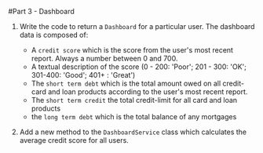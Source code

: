 #Part 3 - Dashboard

1. Write the code to return a `Dashboard` for a particular user. The dashboard data is composed of:

    * A `credit score` which is the score from the user's most recent report. Always a number between 0 and 700.
    * A textual description of the score (0 - 200: 'Poor'; 201 - 300: 'OK'; 301-400: 'Good'; 401+ : 'Great')
    * The `short term debt` which is the total amount owed on all credit-card and loan products according to the user's most recent report.
    * The `short term credit` the total credit-limit for all card and loan products
    * the `long term debt` which is the total balance of any mortgages
        
2. Add a new method to the `DashboardService` class which calculates the average credit score for all users.